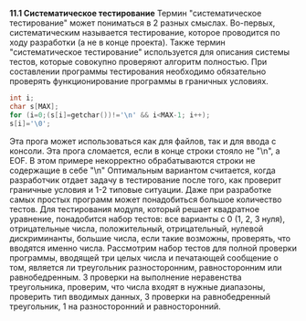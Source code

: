 **11.1 Систематическое тестирование**
Термин "систематическое тестирование" может пониматься в 2 разных смыслах. Во-первых, систематическим называется тестирование, которое проводится по ходу разработки (а не в конце проекта). Также термин "систематическое тестирование" используется для описания системы тестов, которые совокупно проверяют алгоритм полностью.
При составлении программы тестирования необходимо обязательно проверять функционирование программы в граничных условиях.
```cpp
int i;
char s[MAX];
for (i=0;(s[i]=getchar())!='\n' && i<MAX-1; i++);
s[i]='\0';
```
Эта прога может использоваться как для файлов, так и для ввода с консоли. Эта прога сломается, если в конце строки стояло не "\n", а EOF.
В этом примере некорректно обрабатываются строки не содержащие в себе "\n"
Оптимальным вариантом считается, когда разработчик отдает задачу в тестирование после того, как проверит граничные условия и 1-2 типовые ситуации.
Даже при разработке самых простых программ может понадобиться большое количество тестов.
Для тестирования модуля, который решает квадратное уравнение, понадобится набор тестов: все варианты с 0 (1, 2, 3 нуля), отрицательные числа, положительный, отрицательный, нулевой дискриминанты, большие числа, если такие возможны, проверять, что вводятся именно числа.
Рассмотрим набор тестов для полной проверки программы, вводящей три целых числа и печатающей сообщение о том, является ли треугольник разносторонним, равносторонним или равнобедренным.
3 проверки на выполнение неравенства треугольника, проверим, что числа входят в нужные диапазоны, проверить тип вводимых данных, 3 проверки на равнобедренный треугольник, 1 на разносторонний и равносторонний.